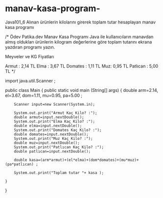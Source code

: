 # manav-kasa-program-
Java101_6 Alınan ürünlerin kilolarını girerek toplam tutar hesaplayan manav kasa programı

/* Ödev Patika.dev
Manav Kasa Programı
Java ile kullanıcıların manavdan almış oldukları ürünlerin kilogram değerlerine göre toplam tutarını ekrana yazdıran programı yazın.

Meyveler ve KG Fiyatları

Armut : 2,14 TL
Elma : 3,67 TL
Domates : 1,11 TL
Muz: 0,95 TL
Patlıcan : 5,00 TL
*/

import java.util.Scanner ;

public class Main {
    public static void main (String[] args) {
        double arm=2.14, el=3.67, dom=1.11, mu=0.95, pa=5.00 ;
    
        Scanner input=new Scanner(System.in);
        
        System.out.print("Armut Kaç Kilo? :");
        double armut=input.nextDouble();
        System.out.print("Elma Kaç Kilo? :");
        double elma=input.nextDouble();
        System.out.print("Domates Kaç Kilo? :");
        double domates=input.nextDouble();
        System.out.print("Muz Kaç Kilo? :");
        double muz=input.nextDouble();
        System.out.print("Patlıcan Kaç Kilo? :");
        double patlıcan=input.nextDouble();
        
        double kasa=(arm*armut)+(el*elma)+(dom*domates)+(mu*muz)+(pa*patlıcan) ;

        System.out.print("Toplam tutar "+ kasa );

    }    
    
    
}
